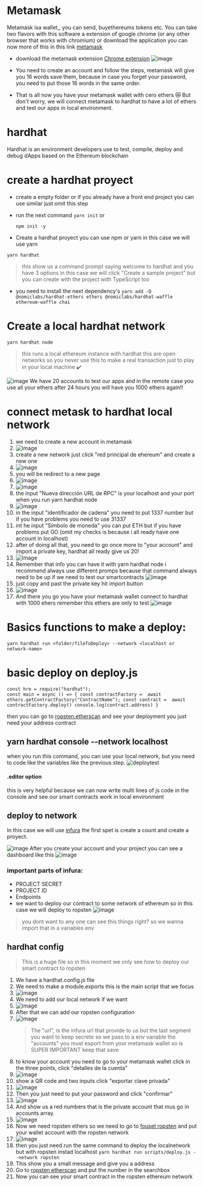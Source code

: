 # Metamask 
Metamask isa wallet,, you can send, buyethereums tokens etc. You can take two flavors with this software
a extension of google chrome (or any other browser that works with chromium) or download the application
you can now more of this in this link [metamask](https://metamask.io/) 

- download the metamask extension [Chrome extension](https://chrome.google.com/webstore/detail/metamask/nkbihfbeogaeaoehlefnkodbefgpgknn?hl=es)
  ![image](https://user-images.githubusercontent.com/47333561/175612507-63df1f5a-b6d9-4ef6-8690-3c0878dfc3a8.png)

- You need to create an account and follow the steps, metamask will give you 16 words save them, because in case you forget your password, you need to put those 16 words in the same order.

- That is all now you have your metamask wallet with cero ethers 😿 But don't worry, we will connect metamask to hardhat to have a lot of ethers and test our apps in local environment.
 
# hardhat 
Hardhat is an environment developers use to test, compile, deploy and debug dApps based on the Ethereum blockchain

# create a hardhat proyect
 - create a empty folder or if you already have a front end project you can use similar just omit this step

 - run the next command 
    ``
    yarn init
    ``
    or

    ``
     npm init -y
    ``

  - Create a hardhat proyect you can use npm or yarn in this case we will use yarn

  ``
   yarn hardhat 
  ``
  >this show us a command prompt saying welcome to hardhat and you have 3 options  in this case we will click "Create a sample project" but you can create with the project  with  TypeScript too

  - you need to install the next dependency's
  ``
   yarn add -D @nomiclabs/hardhat-ethers ethers @nomiclabs/hardhat-waffle ethereum-waffle chai
  `` 
# Create a local hardhat network

``
  yarn hardhat node
``
>this runs a local ethereum instance with hardhat this are open networks so you never use this to make a real transaction just to play in your local machine :heavy_check_mark:

![image](https://user-images.githubusercontent.com/47333561/175613312-e578261d-0870-4741-b3ca-2cddf1f5e137.png)
We have 20 accounts to test our apps and in the remote case you use all your ethers after 24 hours you will have you 1000 ethers again!!

# connect metask to hardhat local network
 1. we need to create a new account in metamask
 2. ![image](https://user-images.githubusercontent.com/47333561/175614233-cda089a6-bd3c-4e08-8477-72005687e9b4.png)
 3. create a new network just click "red principal de ehereum" and create a new one
 4. ![image](https://user-images.githubusercontent.com/47333561/175614528-0ab0c736-b399-495a-a9e9-e92028448f23.png)
 5. you will be redirect to a new page 
 6. ![image](https://user-images.githubusercontent.com/47333561/175614729-4cad88a3-ff81-4515-94e8-1c294cd3da9e.png)
 7. ![image](https://user-images.githubusercontent.com/47333561/175615218-d1232633-69b0-4368-9199-92c4720c2cdd.png)
 8. the input "Nueva dirección URL de RPC" is your localhost and your port when you run yarn hardhat node 
 9. ![image](https://user-images.githubusercontent.com/47333561/175616025-86e7ddbb-6db8-4fb9-9dd2-f306d489df02.png)
 10. in the input "identificador de cadena" you need to put 1337 number but if you have problems you need to use 31337
 11. int he input "Símbolo de moneda" you can put ETH but if you have problems put GO (omit my checks is because i all ready have one account in localhost)
 12. after of doing all that, you need to go once more to "your account" and import a private key,  hardhat all ready give us 20!
 13. ![image](https://user-images.githubusercontent.com/47333561/175617457-49e1f5b9-947b-4145-8fb1-3659e03f120c.png)
 14. Remember that info you can have it with yarn hardhat node i recommend always use different promps because that command always need to be up if we need to test our smartcontracts ![image](https://user-images.githubusercontent.com/47333561/175616593-565b084c-b2e9-4269-8569-4de111a1b4a1.png)
 15. just copy and past the private key hit import button
 16. ![image](https://user-images.githubusercontent.com/47333561/175617700-d2e36145-79e5-454d-9412-97dd557e7ec7.png)
 17. And there you go you have your metamask wallet connect to hardhat with 1000 ehers remember this ethers are only to test ![image](https://user-images.githubusercontent.com/47333561/175617839-139c6c95-c2fd-4434-92f0-ea409ef36a2c.png)






 


# Basics functions to make a deploy:
``
 yarn hardhat run <folder/fileToDeploy> --network <localhost or network-name>
``
# basic deploy on deploy.js
``
 const hre = require("hardhat");
``
<br/>
 ``
  const main = async () => {
  const contractFactory =  await ethers.getContractFactory("ContractName");
  const contract =  await contractFactory.deploy()
  console.log(contract.address)
 }
 ``


then you can go to [ropsten.etherscan](https://ropsten.etherscan.io/) and see your deployment 
you just need your address contract 



## yarn hardhat console --network localhost
when you run this command, you can use your local network, but you need to code like the variables like the previous step.
![deploytest](https://user-images.githubusercontent.com/47333561/174470648-170611f0-2bdc-44a8-8bfa-ffb25de375a1.png)

#### .editor option 
this is very helpful because we can now  write multi lines of  js code in the console and see our smart contracts work in local environment

## deploy to network 
In this case we will use [infura](https://infura.io/)
the first spet is create a count and create a proyect.

![image](https://user-images.githubusercontent.com/47333561/175654916-482ced23-0268-42af-9d4c-5b09b76efb8e.png)
After you create your account and your project you can see a dashboard like this
![image](https://user-images.githubusercontent.com/47333561/175655150-8f1c0457-3fe7-47c3-be4d-1f8329796cd7.png)

### important parts of infura:
- PROJECT SECRET
- PROJECT ID
- Endpoints
- we want to deploy our contract to some network of ethereum so in this case we will deploy to ropsten ![image](https://user-images.githubusercontent.com/47333561/175655984-f2778711-1c95-4bc5-8b5b-513f179f6774.png)
>you dont want to any one can see this things right? so we wanna import that in a variables env 

## hardhat config
>This is a huge file so in this moment we only see how to deploy our smart contract to ropsten 
1. We have a hardhat.config.js file
2. We need to make a module.exports this is the main script that we focus 
3. ![image](https://user-images.githubusercontent.com/47333561/175656327-b37cab79-5ebb-4033-88b0-a46be634790b.png)
4. We need to add our local network if we want
5. ![image](https://user-images.githubusercontent.com/47333561/175656363-89108628-3e7c-45e7-bbef-6730292b902c.png)
6. After that we can add our ropsten configuration
7. ![image](https://user-images.githubusercontent.com/47333561/175656555-98d75945-c8d4-4d7f-a648-ca0dd7cd5de9.png)
   >The "url", is the infura url that provide to us but the last segment you want to keep secrete so we pass to a env variable the "accounts" you must export from your metamask wallet so is SUPER IMPORTANT keep that save
 8. to know your account you need to go to your metamask wallet click in the three points, click "detalles de la cuenta"  
 9. ![image](https://user-images.githubusercontent.com/47333561/175657063-7c419c05-d6a5-4299-86b9-4d61358ad277.png)
 10. show a QR code and two inputs click "exportar clave privada" 
 11. ![image](https://user-images.githubusercontent.com/47333561/175657436-fe47e412-8013-42e3-9770-c7a8d76490a5.png)
 12. Then you just need to put your password and click "confirmar"
 13. ![image](https://user-images.githubusercontent.com/47333561/175657591-631bdee9-5f0c-4f08-ae0e-d950f125d060.png)
 14. And show us a red numbers that is the private account that mus go in accounts array.
 15. ![image](https://user-images.githubusercontent.com/47333561/175657798-a7e6bba6-9ae5-46be-892c-abe90e83e8b9.png)
 16. Now we need ropsten ethers so we need to go to [fouset ropsten](https://faucet.egorfine.com/) and put your wallet account with the ropsten network
 17. ![image](https://user-images.githubusercontent.com/47333561/175657939-0438ab7e-2836-4144-b602-f82378a083ec.png)
 18. then you just need run the same command to deploy the localnetwork but with ropsten instad localhost 
 ``
 yarn hardhat run scripts/deploy.js --network ropsten
 ``
 19.  This show you a small message and give you a address
 20. Go to [ropsten etherscan](https://ropsten.etherscan.io/) and put the number in the searchbox 
 21. Now you can see your smart contract in the ropsten ethereum network







